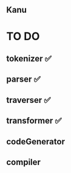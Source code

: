## Kanu

# TO DO 
## tokenizer ✅ 
## parser ✅
## traverser ✅
## transformer ✅
## codeGenerator
## compiler